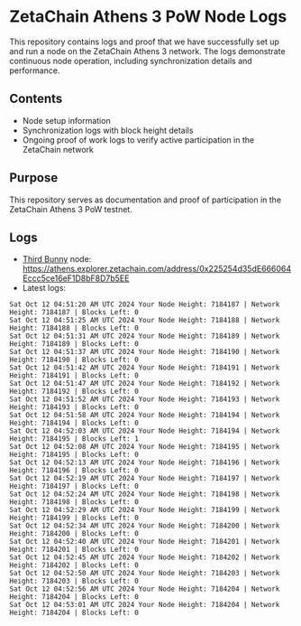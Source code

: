 # ZetaChain Athens 3 PoW Node Logs
This repository contains logs and proof that we have successfully set up and run a node on the ZetaChain Athens 3 network. The logs demonstrate continuous node operation, including synchronization details and performance.

## Contents
- Node setup information
- Synchronization logs with block height details
- Ongoing proof of work logs to verify active participation in the ZetaChain network

## Purpose
This repository serves as documentation and proof of participation in the ZetaChain Athens 3 PoW testnet.

## Logs

- [Third Bunny](https://thirdbunny.xyz/) node: https://athens.explorer.zetachain.com/address/0x225254d35dE666064Eccc5ce16eF1D8bF8D7b5EE
- Latest logs:
```
Sat Oct 12 04:51:20 AM UTC 2024 Your Node Height: 7184187 | Network Height: 7184187 | Blocks Left: 0
Sat Oct 12 04:51:25 AM UTC 2024 Your Node Height: 7184188 | Network Height: 7184188 | Blocks Left: 0
Sat Oct 12 04:51:31 AM UTC 2024 Your Node Height: 7184189 | Network Height: 7184189 | Blocks Left: 0
Sat Oct 12 04:51:37 AM UTC 2024 Your Node Height: 7184190 | Network Height: 7184190 | Blocks Left: 0
Sat Oct 12 04:51:42 AM UTC 2024 Your Node Height: 7184191 | Network Height: 7184191 | Blocks Left: 0
Sat Oct 12 04:51:47 AM UTC 2024 Your Node Height: 7184192 | Network Height: 7184192 | Blocks Left: 0
Sat Oct 12 04:51:52 AM UTC 2024 Your Node Height: 7184193 | Network Height: 7184193 | Blocks Left: 0
Sat Oct 12 04:51:58 AM UTC 2024 Your Node Height: 7184194 | Network Height: 7184194 | Blocks Left: 0
Sat Oct 12 04:52:03 AM UTC 2024 Your Node Height: 7184194 | Network Height: 7184195 | Blocks Left: 1
Sat Oct 12 04:52:08 AM UTC 2024 Your Node Height: 7184195 | Network Height: 7184195 | Blocks Left: 0
Sat Oct 12 04:52:13 AM UTC 2024 Your Node Height: 7184196 | Network Height: 7184196 | Blocks Left: 0
Sat Oct 12 04:52:19 AM UTC 2024 Your Node Height: 7184197 | Network Height: 7184197 | Blocks Left: 0
Sat Oct 12 04:52:24 AM UTC 2024 Your Node Height: 7184198 | Network Height: 7184198 | Blocks Left: 0
Sat Oct 12 04:52:29 AM UTC 2024 Your Node Height: 7184199 | Network Height: 7184199 | Blocks Left: 0
Sat Oct 12 04:52:34 AM UTC 2024 Your Node Height: 7184200 | Network Height: 7184200 | Blocks Left: 0
Sat Oct 12 04:52:40 AM UTC 2024 Your Node Height: 7184201 | Network Height: 7184201 | Blocks Left: 0
Sat Oct 12 04:52:45 AM UTC 2024 Your Node Height: 7184202 | Network Height: 7184202 | Blocks Left: 0
Sat Oct 12 04:52:50 AM UTC 2024 Your Node Height: 7184203 | Network Height: 7184203 | Blocks Left: 0
Sat Oct 12 04:52:56 AM UTC 2024 Your Node Height: 7184204 | Network Height: 7184204 | Blocks Left: 0
Sat Oct 12 04:53:01 AM UTC 2024 Your Node Height: 7184204 | Network Height: 7184204 | Blocks Left: 0
```
